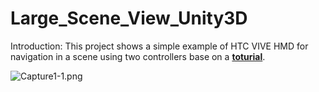 # Large_Scene_View_Unity3D

Introduction:
This project shows a simple example of HTC VIVE HMD for navigation in a scene using two controllers base on a [**toturial**](https://www.youtube.com/watch?v=iJ0oNYIUFJo&t=325s).

![Capture1-1.png](https://github.com/HugoNip/SceneView_Unity3D/blob/master/figure/Capture1-1.png)


